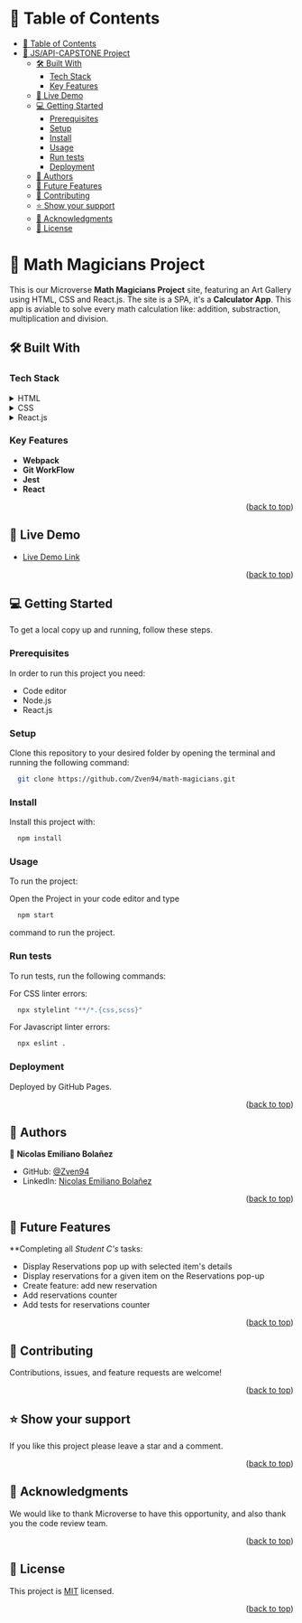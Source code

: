 <a name="readme-top"></a>

<!-- TABLE OF CONTENTS -->

# 📗 Table of Contents

- [📗 Table of Contents](#-table-of-contents)
- [📖 JS/API-CAPSTONE Project ](#-jsapi-capstone-project-)
  - [🛠 Built With ](#-built-with-)
    - [Tech Stack ](#tech-stack-)
    - [Key Features ](#key-features-)
  - [🚀 Live Demo ](#-live-demo-)
  - [💻 Getting Started ](#-getting-started-)
    - [Prerequisites](#prerequisites)
    - [Setup](#setup)
    - [Install](#install)
    - [Usage](#usage)
    - [Run tests](#run-tests)
    - [Deployment](#deployment)
  - [👥 Authors ](#-authors-)
  - [🔭 Future Features ](#-future-features-)
  - [🤝 Contributing ](#-contributing-)
  - [⭐️ Show your support ](#️-show-your-support-)
  - [🙏 Acknowledgments ](#-acknowledgments-)
  - [📝 License ](#-license-)

<!-- PROJECT DESCRIPTION -->

# 📖 Math Magicians Project <a name="about-project"></a>

This is our Microverse **Math Magicians Project** site, featuring an Art Gallery using HTML, CSS and React.js.
The site is a SPA, it's a **Calculator App**. This app is aviable to solve every math calculation like: addition, substraction, multiplication and division.

## 🛠 Built With <a name="built-with"></a>

### Tech Stack <a name="tech-stack"></a>

<details>
  <summary>HTML</summary>
</details>

<details>
  <summary>CSS</summary>
</details>

<details>
  <summary>React.js</summary>
</details>

<!-- Features -->

### Key Features <a name="key-features"></a>

- **Webpack**
- **Git WorkFlow**
- **Jest**
- **React**

<p align="right">(<a href="#readme-top">back to top</a>)</p>

<!-- LIVE DEMO -->

## 🚀 Live Demo <a name="live-demo"></a>

- [Live Demo Link]()

<p align="right">(<a href="#readme-top">back to top</a>)</p>

<!-- GETTING STARTED -->

## 💻 Getting Started <a name="getting-started"></a>

To get a local copy up and running, follow these steps.

### Prerequisites

In order to run this project you need:

  - Code editor
  - Node.js
  - React.js

### Setup

Clone this repository to your desired folder by opening the terminal and running the following command:

```sh
  git clone https://github.com/Zven94/math-magicians.git

```
### Install

Install this project with:

```sh
  npm install

```

### Usage

To run the project:

  Open the Project in your code editor and type
  
  ```sh
    npm start
  ```

  command to run the project.

### Run tests

To run tests, run the following commands:

  For CSS linter errors:

```sh
  npx stylelint "**/*.{css,scss}"

```
For Javascript linter errors:

```sh
  npx eslint .

```

### Deployment

Deployed by GitHub Pages.

<p align="right">(<a href="#readme-top">back to top</a>)</p>

<!-- AUTHORS -->

## 👥 Authors <a name="authors"></a>

👤 **Nicolas Emiliano Bolañez**

- GitHub: [@Zven94](https://github.com/Zven94)
- LinkedIn: [Nicolas Emiliano Bolañez](https://www.linkedin.com/in/nicolas-bola%C3%B1ez-520372222/)


<p align="right">(<a href="#readme-top">back to top</a>)</p>

<!-- FUTURE FEATURES -->

## 🔭 Future Features <a name="future-features"></a>

**Completing all _Student C's_ tasks:
 * Display Reservations pop up with selected item's details
 * Display reservations for a given item on the Reservations pop-up
 * Create feature: add new reservation
 * Add reservations counter
 * Add tests for reservations counter

<p align="right">(<a href="#readme-top">back to top</a>)</p>

<!-- CONTRIBUTING -->

## 🤝 Contributing <a name="contributing"></a>

Contributions, issues, and feature requests are welcome!

<p align="right">(<a href="#readme-top">back to top</a>)</p>

<!-- SUPPORT -->

## ⭐️ Show your support <a name="support"></a>

If you like this project please leave a star and a comment.

<p align="right">(<a href="#readme-top">back to top</a>)</p>

<!-- ACKNOWLEDGEMENTS -->

## 🙏 Acknowledgments <a name="acknowledgements"></a>

We would like to thank Microverse to have this opportunity, and also thank you the code review team. 

<p align="right">(<a href="#readme-top">back to top</a>)</p>

<!-- LICENSE -->

## 📝 License <a name="license"></a>

This project is [MIT](./LICENSE) licensed.

<p align="right">(<a href="#readme-top">back to top</a>)</p>
